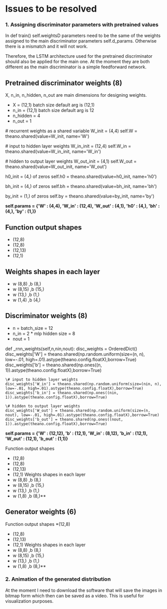 # Issues to be resolved

### 1. Assigning discriminator parameters with pretrained values

In def train() self.weightsD parameters need to be the same of the weights assigned to the main discriminator parameters self.d_params.
Otherwise there is a mismatch and it will not work. 

Therefore, the LSTM architecture used for the pretrained discriminator should also be applied for the main one. At the moment they
are both different as the main discriminator is a simple feedforward network.

## Pretrained discriminator weights (8) 

X, n_in, n_hidden, n_out are main dimensions for designing weights. 
* X = (12,1) batch size default arg is (12,1)
* n_in = (12,1) batch size default arg is 12
* n_hidden = 4
* n_out = 1

\# recurrent weights as a shared variable
W_init = (4,4)
self.W = theano.shared(value=W_init, name='W')

\# input to hidden layer weights
W_in_init = (12,4)
self.W_in = theano.shared(value=W_in_init, name='W_in')

\# hidden to output layer weights
W_out_init = (4,1)
self.W_out = theano.shared(value=W_out_init, name='W_out')

h0_init = (4,) of zeros
self.h0 = theano.shared(value=h0_init, name='h0')

bh_init = (4,) of zeros
self.bh = theano.shared(value=bh_init, name='bh')

by_init = (1,) of zeros
self.by = theano.shared(value=by_init, name='by')

**self.params = {'W' : (4,4), 'W_in' : (12,4), 'W_out' : (4,1), 'h0' : (4,), 'bh' : (4,), 'by' : (1,)}**

## Function output shapes
* (12,8)
* (12,8)
* (12,13)
* (12,1)
## Weights shapes in each layer
* w (8,8) ,b (8,)
* w (8,15) ,b (15,)
* w (13,) ,b (1,)
* w (1,4) ,b (4,)

## Discriminator weights (8)

* n = batch_size = 12
* n_in = 2 * mlp hidden size = 8
* nout = 1

def _rnn_weights(self,n,nin,nout):
    disc_weights = OrderedDict()
    disc_weights['W'] = theano.shared(np.random.uniform(size=(n, n), low=-.01, high=.01).astype(theano.config.floatX),borrow=True)
    disc_weights['b'] = theano.shared(np.ones((n, 1)).astype(theano.config.floatX),borrow=True)

    \# input to hidden layer weights
    disc_weights['W_in'] = theano.shared(np.random.uniform(size=(nin, n), low=-.01, high=.01).astype(theano.config.floatX),borrow=True)
    disc_weights['b_in'] = theano.shared(np.ones((nin, 1)).astype(theano.config.floatX),borrow=True)

    \# hidden to output layer weights
    disc_weights['W_out'] = theano.shared(np.random.uniform(size=(n, nout), low=-.01, high=.01).astype(theano.config.floatX),borrow=True)
    disc_weights['b_out'] = theano.shared(np.ones((nout, 1)).astype(theano.config.floatX),borrow=True)

**self.params = {'W' : (12,12), 'b' : (12,1), 'W_in' : (8,12), 'b_in' : (12,1), 'W_out' : (12,1), 'b_out' : (1,1)}**

Function output shapes
* (12,8)
* (12,8)
* (12,13)
* (12,1)
Weights shapes in each layer
* w (8,8) ,b (8,)
* w (8,15) ,b (15,)
* w (13,) ,b (1,)
* w (1,8) ,b (8,)**

## Generator weights (6)

Function output shapes
*(12,8)
* (12,8)
* (12,13)
* (12,1)
Weights shapes in each layer
* w (8,8) ,b (8,)
* w (8,15) ,b (15,)
* w (13,) ,b (1,)
* w (1,8) ,b (8,)**

### 2. Animation of the generated distribution

At the moment I need to download the software that will save the images in bitmap form which then can be saved as a video. 
This is useful for visualization purposes.
